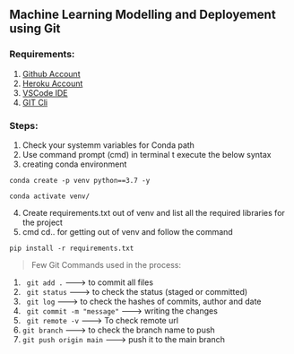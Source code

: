 ## Machine Learning Modelling and Deployement using Git 

### Requirements:

1. [Github Account](https://github.com)
2. [Heroku Account](https://id.heroku.com/login)
3. [VSCode IDE](https://code.visualstudio.com/)
4. [GIT Cli](https://git-scm.com/downloads)


### Steps:
1. Check your systemm variables for Conda path
2. Use command prompt (cmd) in terminal t execute the below syntax
3. creating conda environment
```
conda create -p venv python==3.7 -y
```

```
conda activate venv/
```
4. Create requirements.txt out of venv and list all the required libraries for the project
5. cmd cd.. for getting out of venv and follow the command
```
pip install -r requirements.txt
```


> Few Git Commands used in the process:
1. ``` git add .``` ---> to commit all files
2. ``` git status``` ---> to check the status (staged or committed)
3. ``` git log``` ---> to check the hashes of commits, author and date
4. ``` git commit -m "message"``` ---> writing the changes 
5. ``` git remote -v``` ---> To check remote url
6. ```git branch``` ---> to check the branch name to push
7. ```git push origin main``` ---> push it to the main branch